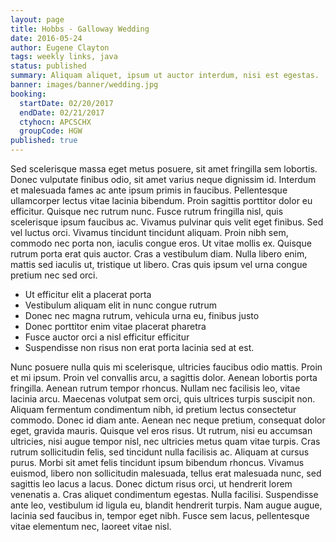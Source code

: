 ```yaml
---
layout: page
title: Hobbs - Galloway Wedding
date: 2016-05-24
author: Eugene Clayton
tags: weekly links, java
status: published
summary: Aliquam aliquet, ipsum ut auctor interdum, nisi est egestas.
banner: images/banner/wedding.jpg
booking:
  startDate: 02/20/2017
  endDate: 02/21/2017
  ctyhocn: APCSCHX
  groupCode: HGW
published: true
---
```

Sed scelerisque massa eget metus posuere, sit amet fringilla sem lobortis. Donec vulputate finibus odio, sit amet varius neque dignissim id. Interdum et malesuada fames ac ante ipsum primis in faucibus. Pellentesque ullamcorper lectus vitae lacinia bibendum. Proin sagittis porttitor dolor eu efficitur. Quisque nec rutrum nunc. Fusce rutrum fringilla nisl, quis scelerisque ipsum faucibus ac. Vivamus pulvinar quis velit eget finibus. Sed vel luctus orci. Vivamus tincidunt tincidunt aliquam. Proin nibh sem, commodo nec porta non, iaculis congue eros. Ut vitae mollis ex. Quisque rutrum porta erat quis auctor. Cras a vestibulum diam. Nulla libero enim, mattis sed iaculis ut, tristique ut libero. Cras quis ipsum vel urna congue pretium nec sed orci.

* Ut efficitur elit a placerat porta
* Vestibulum aliquam elit in nunc congue rutrum
* Donec nec magna rutrum, vehicula urna eu, finibus justo
* Donec porttitor enim vitae placerat pharetra
* Fusce auctor orci a nisl efficitur efficitur
* Suspendisse non risus non erat porta lacinia sed at est.

Nunc posuere nulla quis mi scelerisque, ultricies faucibus odio mattis. Proin et mi ipsum. Proin vel convallis arcu, a sagittis dolor. Aenean lobortis porta fringilla. Aenean rutrum tempor rhoncus. Nullam nec facilisis leo, vitae lacinia arcu. Maecenas volutpat sem orci, quis ultrices turpis suscipit non. Aliquam fermentum condimentum nibh, id pretium lectus consectetur commodo. Donec id diam ante. Aenean nec neque pretium, consequat dolor eget, gravida mauris. Quisque vel eros risus.
Ut rutrum, nisi eu accumsan ultricies, nisi augue tempor nisl, nec ultricies metus quam vitae turpis. Cras rutrum sollicitudin felis, sed tincidunt nulla facilisis ac. Aliquam at cursus purus. Morbi sit amet felis tincidunt ipsum bibendum rhoncus. Vivamus euismod, libero non sollicitudin malesuada, tellus erat malesuada nunc, sed sagittis leo lacus a lacus. Donec dictum risus orci, ut hendrerit lorem venenatis a. Cras aliquet condimentum egestas. Nulla facilisi. Suspendisse ante leo, vestibulum id ligula eu, blandit hendrerit turpis. Nam augue augue, lacinia sed faucibus in, tempor eget nibh. Fusce sem lacus, pellentesque vitae elementum nec, laoreet vitae nisl.
